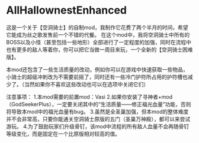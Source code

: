 # AllHallownestEnhanced
这是一个关于【空洞骑士】的自制mod，我制作它花费了两个半月的时间，希望它能成为丝之歌发售前一个不错的代餐。
在这个mod中，我将空洞骑士中所有的BOSS以及小怪（甚至包括一些地形）全部进行了一定程度的加强，同时在流程中也有更多的敌人等着你，你可以把它当做一周目来玩，一个全新的【空洞骑士困难版】。


本mod还包含了一些生活质量的改动，例如你可以在游戏中快速获取一些物品，小骑士的超级冲刺改为不需要前摇了，同时还有一些冷门护符所占用的护符槽也减少了。（当然如果你不喜欢这些改动也可以在选项中关闭它们）


注意事项：
1.本mod需要的前置mod：Vasi
2.如果你安装了寻神者+mod（GodSeekerPlus），一定要关闭其中的“生活质量——修正福光血量”功能，否则将导致本mod中的福光血量有bug。
3.虽然是全圣巢加强，但本mod的整体难度并不会非常高，只要你能通关空洞骑士原版的五门（圣巢万神殿），都可以来尝试游玩。
4.为了鼓励玩家们升级骨钉，该mod中流程的所有敌人血量不会再随骨钉等级变化，而是固定在一个比原版相对较高的值。
